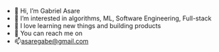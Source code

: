 - 👋 Hi, I’m Gabriel Asare
- 👀 I’m interested in algorithms, ML, Software Engineering, Full-stack
- 🌱 I love learning new things and building products
- 💞️ You can reach me on 
- 📫asaregabe@gmail.com

<!---
gabrielasare/gabrielasare is a ✨ special ✨ repository because its `README.md` (this file) appears on your GitHub profile.
You can click the Preview link to take a look at your changes.
--->
